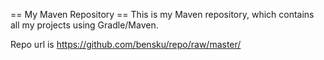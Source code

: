 == My Maven Repository ==
This is my Maven repository, which contains all my projects using Gradle/Maven.

Repo url is https://github.com/bensku/repo/raw/master/
